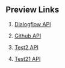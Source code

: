 ## Preview Links
1. [Dialogflow API](https://ask-about-nikhil.herokuapp.com/)
2. [Github API](https://nikjos.in/shn-github-api)

3. [Test2 API]()
4. [Test21 API](https://nikjos.in/nikiljos)